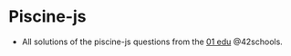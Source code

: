 # Piscine-js

- All solutions of the piscine-js questions from the [01 edu](https://github.com/01-edu/public) @42schools.
